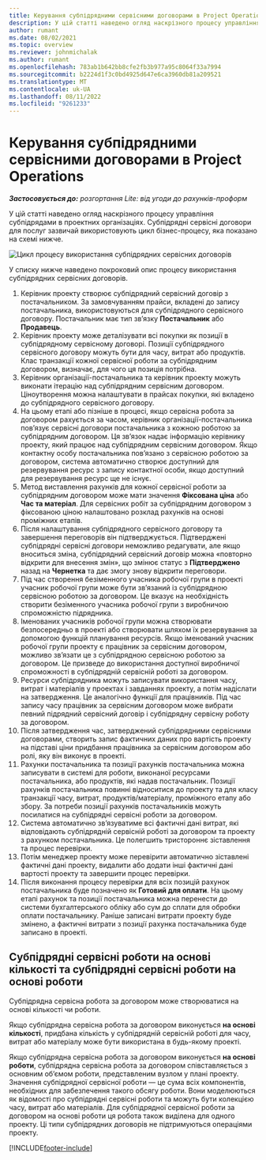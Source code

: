 ```yaml
---
title: Керування субпідрядними сервісними договорами в Project Operations
description: У цій статті наведено огляд наскрізного процесу управління субпідрядом, як правило, в проектних організаціях.
author: rumant
ms.date: 08/02/2021
ms.topic: overview
ms.reviewer: johnmichalak
ms.author: rumant
ms.openlocfilehash: 783ab1b642bb8cfe2fb3b977a95c8064f33a7994
ms.sourcegitcommit: b2224d1f3c0bd4925d647e6ca3960db81a209521
ms.translationtype: MT
ms.contentlocale: uk-UA
ms.lasthandoff: 08/11/2022
ms.locfileid: "9261233"
---
```

# <a name="subcontract-management-in-project-operations"></a>Керування субпідрядними сервісними договорами в Project Operations


_**Застосовується до:** розгортання Lite: від угоди до рахунків-проформ_

У цій статті наведено огляд наскрізного процесу управління субпідрядами в проектних організаціях. Субпідрядні сервісні договори для послуг зазвичай використовують цикл бізнес-процесу, яка показано на схемі нижче.

![Цикл процесу використання субпідрядних сервісних договорів](../media/SubcontractingProcessFlow.png)

У списку нижче наведено покроковий опис процесу використання субпідрядних сервісних договорів.

1. Керівник проекту створює субпідрядний сервісний договір з постачальником. За замовчуванням прайси, вкладені до запису постачальника, використовуються для субпідрядного сервісного договору. Постачальник має тип зв’язку **Постачальник** або **Продавець**.
2. Керівник проекту може деталізувати всі покупки як позиції в субпідрядному сервісному договорі. Позиції субпідрядного сервісного договору можуть бути для часу, витрат або продуктів. Клас транзакції кожної сервісної роботи за субпідрядним договором, визначає, для чого ця позиція потрібна.
3. Керівник організації-постачальника та керівник проекту можуть виконати ітерацію над субпідрядним сервісним договором. Ціноутворення можна налаштувати в прайсах покупки, які вкладено до субпідрядного сервісного договору.
4. На цьому етапі або пізніше в процесі, якщо сервісна робота за договором рахується за часом, керівник організації-постачальника пов’язує сервісні договори постачальника з кожною роботою за субпідрядним договором. Ця зв’язок надає інформацію керівнику проекту, який працює над субпідрядним сервісним договором. Якщо контактну особу постачальника пов’язано з сервісною роботою за договором, система автоматично створює доступний для резервування ресурс з запису контактної особи, якщо доступний для резервування ресурс ще не існує.
5. Метод виставлення рахунків для кожної сервісної роботи за субпідрядним договором може мати значення **Фіксована ціна** або **Час та матеріал**. Для сервісних робіт за субпідрядним договором з фіксованою ціною налаштовано розклад рахунків на основі проміжних етапів.
6.  Після налаштування субпідрядного сервісного договору та завершення переговорів він підтверджується. Підтверджені субпідрядні сервісні договори неможливо редагувати, але якщо вноситься зміна, субпідрядний сервісний договір можна «повторно відкрити для внесення змін», що змінює статус з **Підтверджено** назад на **Чернетка** та дає змогу знову відкрити переговори. 
7.  Під час створення безіменного учасника робочої групи в проекті учасник робочої групи може бути зв’язаний із субпідрядною сервісною роботою за договором. Це вказує на необхідність створити безіменного учасника робочої групи з виробничою спроможністю підрядника.
8.  Іменованих учасників робочої групи можна створювати безпосередньо в проекті або створювати шляхом їх резервування за допомогою функцій планування ресурсів. Якщо іменований учасник робочої групи проекту є працівник за сервісним договором, можливо зв’язати це з субпідрядною сервісною роботою за договором. Це призведе до використання доступної виробничої спроможності в субпідрядній сервісній роботі за договором.
9.  Ресурси субпідрядника можуть записувати використання часу, витрат і матеріалів у проектах і завданнях проекту, а потім надіслати на затвердження. Це аналогічно функції для працівників. Під час запису часу працівник за сервісним договором може вибрати певний підрядний сервісний договір і субпідрядну сервісну роботу за договором.
10. Після затвердження час, затверджений субпідрядними сервісними договорами, створить запис фактичних даних про вартість проекту на підставі ціни придбання працівника за сервісним договором або ролі, яку він виконує в проекті.
11. Рахунки постачальника та позиції рахунків постачальника можна записувати в системі для роботи, виконаної ресурсами постачальника, або продуктів, які надав постачальник. Позиції рахунків постачальника повинні відноситися до проекту та для класу транзакції часу, витрат, продуктів/матеріалу, проміжного етапу або збору. За потреби позиції рахунків постачальників можуть посилатися на субпідрядні сервісні роботи за договором.
12. Система автоматично зв’язуватиме всі фактичні дані витрат, які відповідають субпідрядній сервісній роботі за договором та проекту з рахунком постачальника. Це полегшить тристороннє зіставлення та процес перевірки.
13. Потім менеджер проекту може перевірити автоматично зіставлені фактичні дані проекту, видалити або додати інші фактичні дані вартості проекту та завершити процес перевірки.
14. Після виконання процесу перевірки для всіх позицій рахунок постачальника буде позначено як **Готовий для оплати**. На цьому етапі рахунок та позиції постачальника можна перенести до системи бухгалтерського обліку або сум до сплати для обробки оплати постачальнику. Раніше записані витрати проекту буде змінено, а фактичні витрати з позиції рахунка постачальника буде записано в проекті.

## <a name="quantity-based-subcontract-lines-and-work-based-subcontract-lines"></a>Субпідрядні сервісні роботи на основі кількості та субпідрядні сервісні роботи на основі роботи

Субпідрядна сервісна робота за договором може створюватися на основі кількості чи роботи. 

Якщо субпідрядна сервісна робота за договором виконується **на основі кількості**, придбана кількість у субпідрядній сервісній роботі для часу, витрат або матеріалу може бути використана в будь-якому проекті.

Якщо субпідрядна сервісна робота за договором виконується **на основі роботи**, субпідрядна сервісна робота за договором співставляється з основним об’ємом роботи, представленим вузлом у плані проекту. Значення субпідрядної сервісної роботи — це сума всіх компонентів, необхідних для забезпечення такого обсягу роботи. Вони моделюються як відомості про субпідрядні сервісні роботи та можуть бути колекцією часу, витрат або матеріалів. Для субпідрядної сервісної роботи за договором на основі роботи ця робота також виділена для одного проекту. Ці типи субпідрядних договорів не підтримуються операціями проекту.

[!INCLUDE[footer-include](../../includes/footer-banner.md)]

